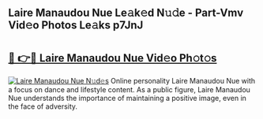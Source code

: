 ## Laire Manaudou Nue Le𝚊k𝚎d N𝚞𝚍e - Part-Vmv Vid𝚎o Photos Le𝚊ks p7JnJ

# <h2><a href="http://fb7bs1.evod.top/?m=Laire+Manaudou+Nue">🔗 👉🔴 Laire Manaudou Nue Vid𝚎o Ph𝚘t𝚘s</a></h2>

[![Laire Manaudou Nue N𝚞d𝚎s](https://i.imgur.com/8V9OHl7.gif)](http://fb7bs1.evod.top/?m=Laire+Manaudou+Nue)
Online personality Laire Manaudou Nue with a focus on dance and lifestyle content. As a public figure, Laire Manaudou Nue understands the importance of maintaining a positive image, even in the face of adversity. 
